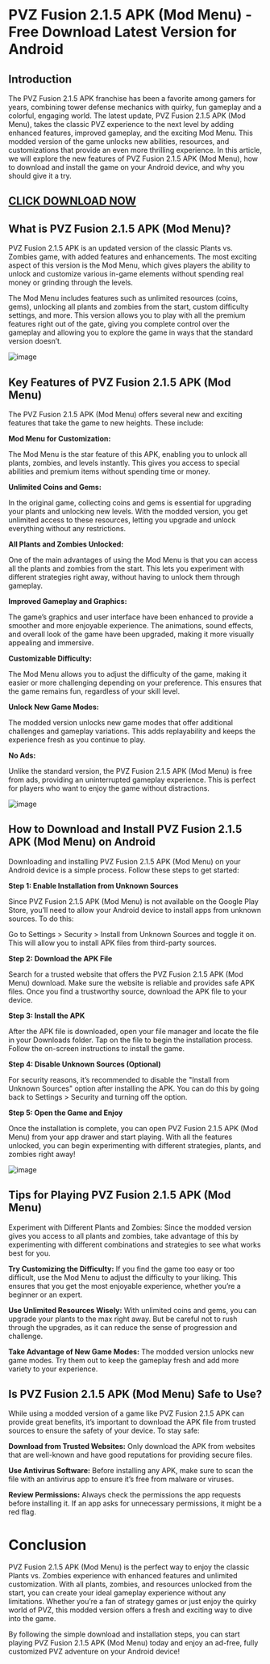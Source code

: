 # PVZ Fusion 2.1.5 APK (Mod Menu) - Free Download Latest Version for Android

## Introduction

The PVZ Fusion 2.1.5 APK franchise has been a favorite among gamers for years, combining tower defense mechanics with quirky, fun gameplay and a colorful, engaging world. The latest update, PVZ Fusion 2.1.5 APK (Mod Menu), takes the classic PVZ experience to the next level by adding enhanced features, improved gameplay, and the exciting Mod Menu. This modded version of the game unlocks new abilities, resources, and customizations that provide an even more thrilling experience. In this article, we will explore the new features of PVZ Fusion 2.1.5 APK (Mod Menu), how to download and install the game on your Android device, and why you should give it a try.

## [CLICK DOWNLOAD NOW](https://modfyp.io/pvz-fusion-215/)

## What is PVZ Fusion 2.1.5 APK (Mod Menu)?

PVZ Fusion 2.1.5 APK is an updated version of the classic Plants vs. Zombies game, with added features and enhancements. The most exciting aspect of this version is the Mod Menu, which gives players the ability to unlock and customize various in-game elements without spending real money or grinding through the levels.

The Mod Menu includes features such as unlimited resources (coins, gems), unlocking all plants and zombies from the start, custom difficulty settings, and more. This version allows you to play with all the premium features right out of the gate, giving you complete control over the gameplay and allowing you to explore the game in ways that the standard version doesn’t.

![image](https://github.com/user-attachments/assets/aa6b9e01-64d5-4cb2-930f-84af50d2c048)


## Key Features of PVZ Fusion 2.1.5 APK (Mod Menu)

The PVZ Fusion 2.1.5 APK (Mod Menu) offers several new and exciting features that take the game to new heights. These include:

**Mod Menu for Customization:**

The Mod Menu is the star feature of this APK, enabling you to unlock all plants, zombies, and levels instantly. This gives you access to special abilities and premium items without spending time or money.

**Unlimited Coins and Gems:**

In the original game, collecting coins and gems is essential for upgrading your plants and unlocking new levels. With the modded version, you get unlimited access to these resources, letting you upgrade and unlock everything without any restrictions.

**All Plants and Zombies Unlocked:**

One of the main advantages of using the Mod Menu is that you can access all the plants and zombies from the start. This lets you experiment with different strategies right away, without having to unlock them through gameplay.

**Improved Gameplay and Graphics:**

The game’s graphics and user interface have been enhanced to provide a smoother and more enjoyable experience. The animations, sound effects, and overall look of the game have been upgraded, making it more visually appealing and immersive.

**Customizable Difficulty:**

The Mod Menu allows you to adjust the difficulty of the game, making it easier or more challenging depending on your preference. This ensures that the game remains fun, regardless of your skill level.

**Unlock New Game Modes:**

The modded version unlocks new game modes that offer additional challenges and gameplay variations. This adds replayability and keeps the experience fresh as you continue to play.

**No Ads:**

Unlike the standard version, the PVZ Fusion 2.1.5 APK (Mod Menu) is free from ads, providing an uninterrupted gameplay experience. This is perfect for players who want to enjoy the game without distractions.

![image](https://github.com/user-attachments/assets/4e175794-8c74-4e24-aba7-24f9f6f47557)


## How to Download and Install PVZ Fusion 2.1.5 APK (Mod Menu) on Android

Downloading and installing PVZ Fusion 2.1.5 APK (Mod Menu) on your Android device is a simple process. Follow these steps to get started:

**Step 1: Enable Installation from Unknown Sources**

Since PVZ Fusion 2.1.5 APK (Mod Menu) is not available on the Google Play Store, you’ll need to allow your Android device to install apps from unknown sources. To do this:

Go to Settings > Security > Install from Unknown Sources and toggle it on. This will allow you to install APK files from third-party sources.

**Step 2: Download the APK File**

Search for a trusted website that offers the PVZ Fusion 2.1.5 APK (Mod Menu) download. Make sure the website is reliable and provides safe APK files. Once you find a trustworthy source, download the APK file to your device.

**Step 3: Install the APK**

After the APK file is downloaded, open your file manager and locate the file in your Downloads folder. Tap on the file to begin the installation process. Follow the on-screen instructions to install the game.

**Step 4: Disable Unknown Sources (Optional)**

For security reasons, it’s recommended to disable the "Install from Unknown Sources" option after installing the APK. You can do this by going back to Settings > Security and turning off the option.

**Step 5: Open the Game and Enjoy**

Once the installation is complete, you can open PVZ Fusion 2.1.5 APK (Mod Menu) from your app drawer and start playing. With all the features unlocked, you can begin experimenting with different strategies, plants, and zombies right away!

![image](https://github.com/user-attachments/assets/0f05532b-4039-488a-9daa-46249056a5a2)


## Tips for Playing PVZ Fusion 2.1.5 APK (Mod Menu)

Experiment with Different Plants and Zombies: Since the modded version gives you access to all plants and zombies, take advantage of this by experimenting with different combinations and strategies to see what works best for you.

**Try Customizing the Difficulty:** If you find the game too easy or too difficult, use the Mod Menu to adjust the difficulty to your liking. This ensures that you get the most enjoyable experience, whether you’re a beginner or an expert.

**Use Unlimited Resources Wisely:** With unlimited coins and gems, you can upgrade your plants to the max right away. But be careful not to rush through the upgrades, as it can reduce the sense of progression and challenge.

**Take Advantage of New Game Modes:** The modded version unlocks new game modes. Try them out to keep the gameplay fresh and add more variety to your experience.

## Is PVZ Fusion 2.1.5 APK (Mod Menu) Safe to Use?

While using a modded version of a game like PVZ Fusion 2.1.5 APK can provide great benefits, it’s important to download the APK file from trusted sources to ensure the safety of your device. To stay safe:

**Download from Trusted Websites:** Only download the APK from websites that are well-known and have good reputations for providing secure files.

**Use Antivirus Software:** Before installing any APK, make sure to scan the file with an antivirus app to ensure it’s free from malware or viruses.

**Review Permissions:** Always check the permissions the app requests before installing it. If an app asks for unnecessary permissions, it might be a red flag.

# Conclusion

PVZ Fusion 2.1.5 APK (Mod Menu) is the perfect way to enjoy the classic Plants vs. Zombies experience with enhanced features and unlimited customization. With all plants, zombies, and resources unlocked from the start, you can create your ideal gameplay experience without any limitations. Whether you’re a fan of strategy games or just enjoy the quirky world of PVZ, this modded version offers a fresh and exciting way to dive into the game.

By following the simple download and installation steps, you can start playing PVZ Fusion 2.1.5 APK (Mod Menu) today and enjoy an ad-free, fully customized PVZ adventure on your Android device!
